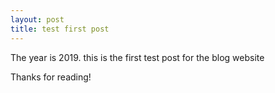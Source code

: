```yaml
---
layout: post
title: test first post
---
```


The year is 2019. 
this is the first test post for the blog website

Thanks for reading!
